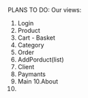   PLANS TO DO:
 Our views:
 1. Login
 2. Product
 3. Cart - Basket
 4. Category
 5. Order
 6. AddPorduct(list)
 7. Client
 8. Paymants
 9. Main
 10.About
 11. 
 
